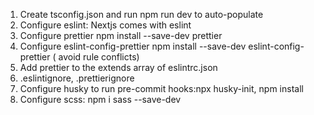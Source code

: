 1. Create tsconfig.json and run npm run dev to auto-populate
2. Configure eslint: Nextjs comes with eslint
3. Configure prettier npm install --save-dev prettier
4. Configure eslint-config-prettier npm install --save-dev eslint-config-prettier ( avoid rule conflicts)
5. Add prettier to the extends array of eslintrc.json
6. .eslintignore, .prettierignore
7. Configure husky to run pre-commit hooks:npx husky-init, npm install
8. Configure scss: npm i sass --save-dev
